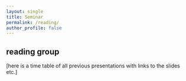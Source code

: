 ```yaml
---
layout: single
title: Seminar
permalink: /reading/
author_profile: false
---
```


## reading group
[here is a time table of all previous presentations with links to the slides etc.]

